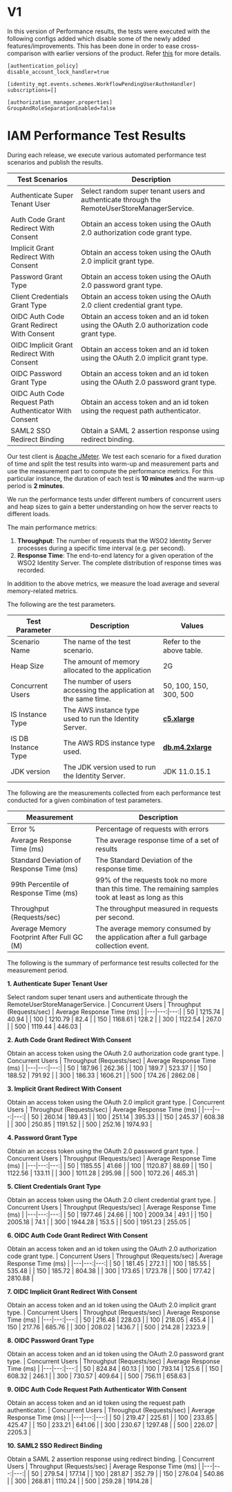 # V1
In this version of Performance results, the tests were executed with the following configs added which disable some of the newly added features/improvements. This has been done in order to ease cross-comparison with earlier versions of the product. Refer [this](README.md) for more details.

```
[authentication_policy]
disable_account_lock_handler=true

[identity_mgt.events.schemes.WorkflowPendingUserAuthnHandler]
subscriptions=[]

[authorization_manager.properties]
GroupAndRoleSeparationEnabled=false
```

# IAM Performance Test Results

During each release, we execute various automated performance test scenarios and publish the results.

| Test Scenarios | Description |
| --- | --- |
| Authenticate Super Tenant User | Select random super tenant users and authenticate through the RemoteUserStoreManagerService. |
| Auth Code Grant Redirect With Consent | Obtain an access token using the OAuth 2.0 authorization code grant type. |
| Implicit Grant Redirect With Consent | Obtain an access token using the OAuth 2.0 implicit grant type. |
| Password Grant Type | Obtain an access token using the OAuth 2.0 password grant type. |
| Client Credentials Grant Type | Obtain an access token using the OAuth 2.0 client credential grant type. |
| OIDC Auth Code Grant Redirect With Consent | Obtain an access token and an id token using the OAuth 2.0 authorization code grant type. |
| OIDC Implicit Grant Redirect With Consent | Obtain an access token and an id token using the OAuth 2.0 implicit grant type. |
| OIDC Password Grant Type | Obtain an access token and an id token using the OAuth 2.0 password grant type. |
| OIDC Auth Code Request Path Authenticator With Consent | Obtain an access token and an id token using the request path authenticator. |
| SAML2 SSO Redirect Binding | Obtain a SAML 2 assertion response using redirect binding. |

Our test client is [Apache JMeter](https://jmeter.apache.org/index.html). We test each scenario for a fixed duration of
time and split the test results into warm-up and measurement parts and use the measurement part to compute the
performance metrics. For this particular instance, the duration of each test is **10 minutes** and the warm-up period is **2 minutes**.

We run the performance tests under different numbers of concurrent users and heap sizes to gain a better understanding on how the server reacts to different loads.

The main performance metrics:

1. **Throughput**: The number of requests that the WSO2 Identity Server processes during a specific time interval (e.g. per second).
2. **Response Time**: The end-to-end latency for a given operation of the WSO2 Identity Server. The complete distribution of response times was recorded.

In addition to the above metrics, we measure the load average and several memory-related metrics.

The following are the test parameters.

| Test Parameter | Description | Values |
| --- | --- | --- |
| Scenario Name | The name of the test scenario. | Refer to the above table. |
| Heap Size | The amount of memory allocated to the application | 2G |
| Concurrent Users | The number of users accessing the application at the same time. | 50, 100, 150, 300, 500 |
| IS Instance Type | The AWS instance type used to run the Identity Server. | [**c5.xlarge**](https://aws.amazon.com/ec2/instance-types/) |
| IS DB Instance Type | The AWS RDS instance type used. | [**db.m4.2xlarge**](https://aws.amazon.com/rds/instance-types/) |
| JDK version | The JDK version used to run the Identity Server. | JDK 11.0.15.1  |

The following are the measurements collected from each performance test conducted for a given combination of
test parameters.

| Measurement | Description |
| --- | --- |
| Error % | Percentage of requests with errors |
| Average Response Time (ms) | The average response time of a set of results |
| Standard Deviation of Response Time (ms) | The Standard Deviation of the response time. |
| 99th Percentile of Response Time (ms) | 99% of the requests took no more than this time. The remaining samples took at least as long as this |
| Throughput (Requests/sec) | The throughput measured in requests per second. |
| Average Memory Footprint After Full GC (M) | The average memory consumed by the application after a full garbage collection event. |

The following is the summary of performance test results collected for the measurement period.



**1. Authenticate Super Tenant User**

Select random super tenant users and authenticate through the RemoteUserStoreManagerService.
|  Concurrent Users | Throughput (Requests/sec) | Average Response Time (ms) |
|---|---:|---:|
|  50 | 1215.74 | 40.94 |
|  100 | 1210.79 | 82.4 |
|  150 | 1168.61 | 128.2 |
|  300 | 1122.54 | 267.0 |
|  500 | 1119.44 | 446.03 |

**2. Auth Code Grant Redirect With Consent**

Obtain an access token using the OAuth 2.0 authorization code grant type.
|  Concurrent Users | Throughput (Requests/sec) | Average Response Time (ms) |
|---|---:|---:|
|  50 | 187.96 | 262.36 |
|  100 | 189.7 | 523.37 |
|  150 | 188.52 | 791.92 |
|  300 | 186.33 | 1606.21 |
|  500 | 174.26 | 2862.08 |

**3. Implicit Grant Redirect With Consent**

Obtain an access token using the OAuth 2.0 implicit grant type.
|  Concurrent Users | Throughput (Requests/sec) | Average Response Time (ms) |
|---|---:|---:|
|  50 | 260.14 | 189.43 |
|  100 | 251.14 | 395.33 |
|  150 | 245.37 | 608.38 |
|  300 | 250.85 | 1191.52 |
|  500 | 252.16 | 1974.93 |

**4. Password Grant Type**

Obtain an access token using the OAuth 2.0 password grant type.
|  Concurrent Users | Throughput (Requests/sec) | Average Response Time (ms) |
|---|---:|---:|
|  50 | 1185.55 | 41.66 |
|  100 | 1120.87 | 88.69 |
|  150 | 1122.56 | 133.11 |
|  300 | 1011.28 | 295.98 |
|  500 | 1072.26 | 465.31 |

**5. Client Credentials Grant Type**

Obtain an access token using the OAuth 2.0 client credential grant type.
|  Concurrent Users | Throughput (Requests/sec) | Average Response Time (ms) |
|---|---:|---:|
|  50 | 1977.46 | 24.66 |
|  100 | 2009.34 | 49.1 |
|  150 | 2005.18 | 74.1 |
|  300 | 1944.28 | 153.5 |
|  500 | 1951.23 | 255.05 |

**6. OIDC Auth Code Grant Redirect With Consent**

Obtain an access token and an id token using the OAuth 2.0 authorization code grant type.
|  Concurrent Users | Throughput (Requests/sec) | Average Response Time (ms) |
|---|---:|---:|
|  50 | 181.45 | 272.1 |
|  100 | 185.55 | 535.48 |
|  150 | 185.72 | 804.38 |
|  300 | 173.65 | 1723.78 |
|  500 | 177.42 | 2810.88 |

**7. OIDC Implicit Grant Redirect With Consent**

Obtain an access token and an id token using the OAuth 2.0 implicit grant type.
|  Concurrent Users | Throughput (Requests/sec) | Average Response Time (ms) |
|---|---:|---:|
|  50 | 216.48 | 228.03 |
|  100 | 218.05 | 455.4 |
|  150 | 217.76 | 685.76 |
|  300 | 208.02 | 1436.7 |
|  500 | 214.28 | 2323.9 |

**8. OIDC Password Grant Type**

Obtain an access token and an id token using the OAuth 2.0 password grant type.
|  Concurrent Users | Throughput (Requests/sec) | Average Response Time (ms) |
|---|---:|---:|
|  50 | 824.84 | 60.13 |
|  100 | 793.14 | 125.6 |
|  150 | 608.32 | 246.1 |
|  300 | 730.57 | 409.64 |
|  500 | 756.11 | 658.63 |

**9. OIDC Auth Code Request Path Authenticator With Consent**

Obtain an access token and an id token using the request path authenticator.
|  Concurrent Users | Throughput (Requests/sec) | Average Response Time (ms) |
|---|---:|---:|
|  50 | 219.47 | 225.61 |
|  100 | 233.85 | 425.47 |
|  150 | 233.21 | 641.06 |
|  300 | 230.67 | 1297.48 |
|  500 | 226.07 | 2205.3 |

**10. SAML2 SSO Redirect Binding**

Obtain a SAML 2 assertion response using redirect binding.
|  Concurrent Users | Throughput (Requests/sec) | Average Response Time (ms) |
|---|---:|---:|
|  50 | 279.54 | 177.14 |
|  100 | 281.87 | 352.79 |
|  150 | 276.04 | 540.86 |
|  300 | 268.81 | 1110.24 |
|  500 | 259.28 | 1914.28 |

